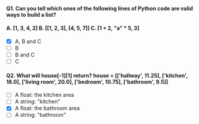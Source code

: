 #### Q1. Can you tell which ones of the following lines of Python code are valid ways to build a list?
#### A. [1, 3, 4, 2] B. [[1, 2, 3], [4, 5, 7]] C. [1 + 2, "a" * 5, 3]
- [x] A, B and C
- [ ] B
- [ ] B and C
- [ ] C

#### Q2. What will house[-1][1] return? house = [['hallway', 11.25], ['kitchen', 18.0], ['living room', 20.0], ['bedroom', 10.75], ['bathroom', 9.5]]
- [ ] A float: the kitchen area
- [ ] A string: "kitchen"
- [x] A float: the bathroom area
- [ ] A string: "bathroom"
